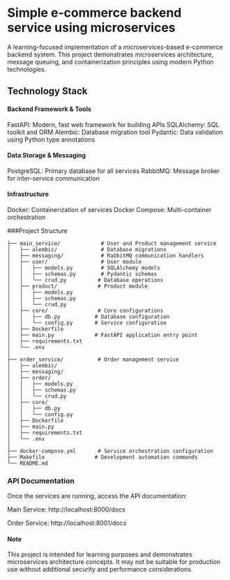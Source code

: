 # Simple e-commerce backend service using microservices 
A learning-focused implementation of a microservices-based e-commerce backend system. This project demonstrates microservices architecture, message queuing, and containerization principles using modern Python technologies.

## Technology Stack

#### Backend Framework & Tools

FastAPI: Modern, fast web framework for building APIs
SQLAlchemy: SQL toolkit and ORM
Alembic: Database migration tool
Pydantic: Data validation using Python type annotations

#### Data Storage & Messaging

PostgreSQL: Primary database for all services
RabbitMQ: Message broker for inter-service communication

#### Infrastructure

Docker: Containerization of services
Docker Compose: Multi-container orchestration

###Project Structure
```
├── main_service/             # User and Product management service
│   ├── alembic/              # Database migrations
│   ├── messaging/            # RabbitMQ communication handlers
│   ├── user/                 # User module
│   │   ├── models.py         # SQLAlchemy models
│   │   ├── schemas.py        # Pydantic schemas
│   │   └── crud.py          # Database operations
│   ├── product/             # Product module
│   │   ├── models.py
│   │   ├── schemas.py
│   │   └── crud.py
│   ├── core/                # Core configurations
│   │   ├── db.py           # Database configuration
│   │   └── config.py       # Service configuration
│   ├── Dockerfile
│   ├── main.py             # FastAPI application entry point
│   ├── requirements.txt
│   └── .env
│
├── order_service/           # Order management service
│   ├── alembic/
│   ├── messaging/
│   ├── order/
│   │   ├── models.py
│   │   ├── schemas.py
│   │   └── crud.py
│   ├── core/
│   │   ├── db.py
│   │   └── config.py
│   ├── Dockerfile
│   ├── main.py
│   ├── requirements.txt
│   └── .env
│
├── docker-compose.yml       # Service orchestration configuration
├── Makefile                # Development automation commands
└── README.md
```

### API Documentation
Once the services are running, access the API documentation:

Main Service: http://localhost:8000/docs

Order Service: http://localhost:8001/docs


#### Note
This project is intended for learning purposes and demonstrates microservices architecture concepts. It may not be suitable for production use without additional security and performance considerations.
